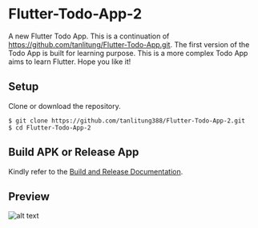 # Flutter-Todo-App-2
A new Flutter Todo App. This is a continuation of https://github.com/tanlitung/Flutter-Todo-App.git. The first version of the Todo App is built for learning purpose. This is a more complex Todo App aims to learn Flutter. Hope you like it!

## Setup
Clone or download the repository.
```
$ git clone https://github.com/tanlitung388/Flutter-Todo-App-2.git
$ cd Flutter-Todo-App-2
```

## Build APK or Release App
Kindly refer to the [Build and Release Documentation](https://flutter.dev/docs/deployment/android).

## Preview
![alt text](https://github.com/tanlitung/Flutter-Todo-App-2/raw/master/todo2.gif "Preview")
